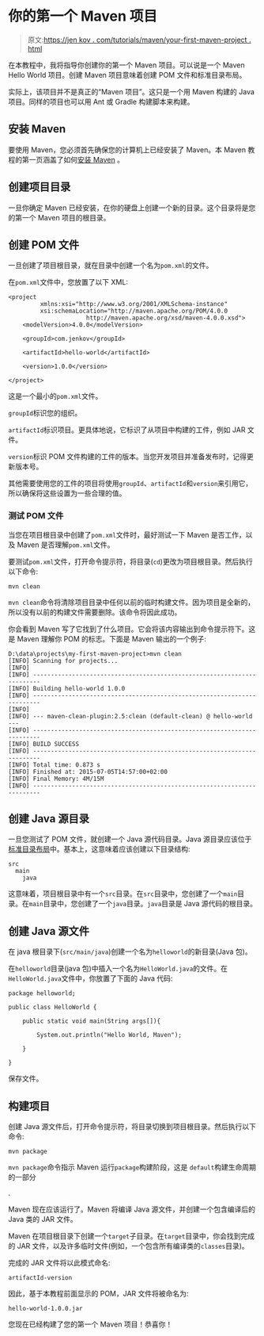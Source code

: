 # 你的第一个 Maven 项目

> 原文:[https://jen kov . com/tutorials/maven/your-first-maven-project . html](https://jenkov.com/tutorials/maven/your-first-maven-project.html)

在本教程中，我将指导你创建你的第一个 Maven 项目。可以说是一个 Maven Hello World 项目。创建 Maven 项目意味着创建 POM 文件和标准目录布局。

实际上，该项目并不是真正的“Maven 项目”。这只是一个用 Maven 构建的 Java 项目。同样的项目也可以用 Ant 或 Gradle 构建脚本来构建。

## 安装 Maven

要使用 Maven，您必须首先确保您的计算机上已经安装了 Maven。本 Maven 教程的第一页涵盖了如何[安装 Maven](/maven/maven-tutorial.html#installing-maven) 。

## 创建项目目录

一旦你确定 Maven 已经安装，在你的硬盘上创建一个新的目录。这个目录将是您的第一个 Maven 项目的根目录。

## 创建 POM 文件

一旦创建了项目根目录，就在目录中创建一个名为`pom.xml`的文件。

在`pom.xml`文件中，您放置了以下 XML:

```
<project 
         xmlns:xsi="http://www.w3.org/2001/XMLSchema-instance"
         xsi:schemaLocation="http://maven.apache.org/POM/4.0.0
                      http://maven.apache.org/xsd/maven-4.0.0.xsd">
    <modelVersion>4.0.0</modelVersion>

    <groupId>com.jenkov</groupId>

    <artifactId>hello-world</artifactId>

    <version>1.0.0</version>

</project>

```

这是一个最小的`pom.xml`文件。

`groupId`标识您的组织。

`artifactId`标识项目。更具体地说，它标识了从项目中构建的工件，例如 JAR 文件。

`version`标识 POM 文件构建的工件的版本。当您开发项目并准备发布时，记得更新版本号。

其他需要使用您的工件的项目将使用`groupId`、`artifactId`和`version`来引用它，所以确保将这些设置为一些合理的值。

### 测试 POM 文件

当您在项目根目录中创建了`pom.xml`文件时，最好测试一下 Maven 是否工作，以及 Maven 是否理解`pom.xml`文件。

要测试`pom.xml`文件，打开命令提示符，将目录(`cd`)更改为项目根目录。然后执行以下命令:

```
mvn clean

```

`mvn clean`命令将清除项目目录中任何以前的临时构建文件。因为项目是全新的，所以没有以前的构建文件需要删除。该命令将因此成功。

你会看到 Maven 写了它找到了什么项目。它会将该内容输出到命令提示符下。这是 Maven 理解你 POM 的标志。下面是 Maven 输出的一个例子:

```
D:\data\projects\my-first-maven-project>mvn clean
[INFO] Scanning for projects...
[INFO]
[INFO] ------------------------------------------------------------------------
[INFO] Building hello-world 1.0.0
[INFO] ------------------------------------------------------------------------
[INFO]
[INFO] --- maven-clean-plugin:2.5:clean (default-clean) @ hello-world ---
[INFO] ------------------------------------------------------------------------
[INFO] BUILD SUCCESS
[INFO] ------------------------------------------------------------------------
[INFO] Total time: 0.873 s
[INFO] Finished at: 2015-07-05T14:57:00+02:00
[INFO] Final Memory: 4M/15M
[INFO] ------------------------------------------------------------------------

```

## 创建 Java 源目录

一旦您测试了 POM 文件，就创建一个 Java 源代码目录。Java 源目录应该位于[标准目录布局](/maven/maven-tutorial.html#maven-directory-structure)中。基本上，这意味着应该创建以下目录结构:

```
src
  main
    java

```

这意味着，项目根目录中有一个`src`目录。在`src`目录中，您创建了一个`main`目录。在`main`目录中，您创建了一个`java`目录。`java`目录是 Java 源代码的根目录。

## 创建 Java 源文件

在 java 根目录下(`src/main/java`)创建一个名为`helloworld`的新目录(Java 包)。

在`helloworld`目录(java 包)中插入一个名为`HelloWorld.java`的文件。在`HelloWorld.java`文件中，你放置了下面的 Java 代码:

```
package helloworld;

public class HelloWorld {

	public static void main(String args[]){

		System.out.println("Hello World, Maven");

	}

}

```

保存文件。

## 构建项目

创建 Java 源文件后，打开命令提示符，将目录切换到项目根目录。然后执行以下命令:

```
mvn package

```

`mvn package`命令指示 Maven 运行`package`构建阶段，这是 `default`构建生命周期的一部分

.

Maven 现在应该运行了。Maven 将编译 Java 源文件，并创建一个包含编译后的 Java 类的 JAR 文件。

Maven 在项目根目录下创建一个`target`子目录。在`target`目录中，你会找到完成的 JAR 文件，以及许多临时文件(例如，一个包含所有编译类的`classes`目录)。

完成的 JAR 文件将以此模式命名:

```
artifactId-version

```

因此，基于本教程前面显示的 POM，JAR 文件将被命名为:

```
hello-world-1.0.0.jar

```

您现在已经构建了您的第一个 Maven 项目！恭喜你！